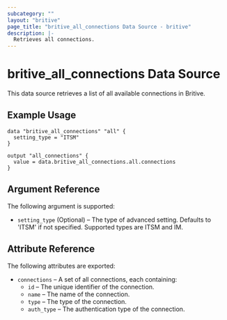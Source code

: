 ```yaml
---
subcategory: ""
layout: "britive"
page_title: "britive_all_connections Data Source - britive"
description: |-
  Retrieves all connections.
---
```


# britive_all_connections Data Source

This data source retrieves a list of all available connections in Britive.

## Example Usage

```hcl
data "britive_all_connections" "all" {
  setting_type = "ITSM"
}

output "all_connections" {
  value = data.britive_all_connections.all.connections
}
```
## Argument Reference

The following argument is supported:

- `setting_type` (Optional) – The type of advanced setting. Defaults to 'ITSM' if not specified. Supported types are ITSM and IM.

## Attribute Reference

The following attributes are exported:

- `connections` – A set of all connections, each containing:
  - `id` – The unique identifier of the connection.
  - `name` – The name of the connection.
  - `type` – The type of the connection.
  - `auth_type` – The authentication type of the connection.